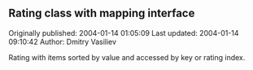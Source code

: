 ## Rating class with mapping interface

Originally published: 2004-01-14 01:05:09
Last updated: 2004-01-14 09:10:42
Author: Dmitry Vasiliev

Rating with items sorted by value and accessed by key or rating index.